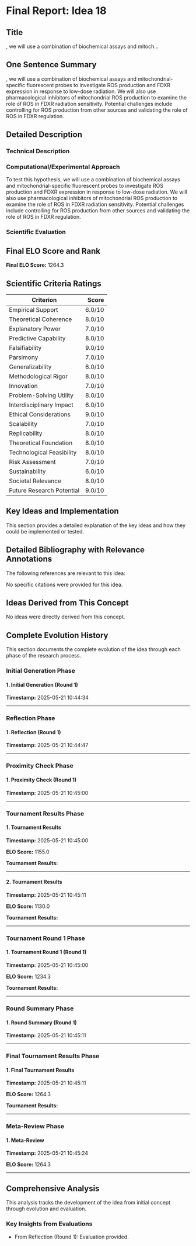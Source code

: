 # Final Report: Idea 18

## Title

, we will use a combination of biochemical assays and mitoch...

## One Sentence Summary

, we will use a combination of biochemical assays and mitochondrial-specific fluorescent probes to investigate ROS production and FDXR expression in response to low-dose radiation. We will also use pharmacological inhibitors of mitochondrial ROS production to examine the role of ROS in FDXR radiation sensitivity. Potential challenges include controlling for ROS production from other sources and validating the role of ROS in FDXR regulation.

## Detailed Description

### Technical Description



### Computational/Experimental Approach

To test this hypothesis, we will use a combination of biochemical assays and mitochondrial-specific fluorescent probes to investigate ROS production and FDXR expression in response to low-dose radiation. We will also use pharmacological inhibitors of mitochondrial ROS production to examine the role of ROS in FDXR radiation sensitivity. Potential challenges include controlling for ROS production from other sources and validating the role of ROS in FDXR regulation.

### Scientific Evaluation




## Final ELO Score and Rank

**Final ELO Score:** 1264.3

## Scientific Criteria Ratings

| Criterion | Score |
|---|---:|
| Empirical Support | 6.0/10 |
| Theoretical Coherence | 8.0/10 |
| Explanatory Power | 7.0/10 |
| Predictive Capability | 8.0/10 |
| Falsifiability | 9.0/10 |
| Parsimony | 7.0/10 |
| Generalizability | 6.0/10 |
| Methodological Rigor | 8.0/10 |
| Innovation | 7.0/10 |
| Problem-Solving Utility | 8.0/10 |
| Interdisciplinary Impact | 6.0/10 |
| Ethical Considerations | 9.0/10 |
| Scalability | 7.0/10 |
| Replicability | 8.0/10 |
| Theoretical Foundation | 8.0/10 |
| Technological Feasibility | 8.0/10 |
| Risk Assessment | 7.0/10 |
| Sustainability | 6.0/10 |
| Societal Relevance | 8.0/10 |
| Future Research Potential | 9.0/10 |

## Key Ideas and Implementation

This section provides a detailed explanation of the key ideas and how they could be implemented or tested.


## Detailed Bibliography with Relevance Annotations

The following references are relevant to this idea:

No specific citations were provided for this idea.


## Ideas Derived from This Concept

No ideas were directly derived from this concept.

## Complete Evolution History

This section documents the complete evolution of the idea through each phase of the research process.

### Initial Generation Phase

#### 1. Initial Generation (Round 1)
**Timestamp:** 2025-05-21 10:44:34



---

### Reflection Phase

#### 1. Reflection (Round 1)
**Timestamp:** 2025-05-21 10:44:47



---

### Proximity Check Phase

#### 1. Proximity Check (Round 1)
**Timestamp:** 2025-05-21 10:45:00



---

### Tournament Results Phase

#### 1. Tournament Results
**Timestamp:** 2025-05-21 10:45:00

**ELO Score:** 1155.0

**Tournament Results:**



---

#### 2. Tournament Results
**Timestamp:** 2025-05-21 10:45:11

**ELO Score:** 1130.0

**Tournament Results:**



---

### Tournament Round 1 Phase

#### 1. Tournament Round 1 (Round 1)
**Timestamp:** 2025-05-21 10:45:00

**ELO Score:** 1234.3

**Tournament Results:**



---

### Round Summary Phase

#### 1. Round Summary (Round 1)
**Timestamp:** 2025-05-21 10:45:11



---

### Final Tournament Results Phase

#### 1. Final Tournament Results
**Timestamp:** 2025-05-21 10:45:11

**ELO Score:** 1264.3

**Tournament Results:**



---

### Meta-Review Phase

#### 1. Meta-Review
**Timestamp:** 2025-05-21 10:45:24

**ELO Score:** 1264.3



---

## Comprehensive Analysis

This analysis tracks the development of the idea from initial concept through evolution and evaluation.

### Key Insights from Evaluations

- From Reflection (Round 1): Evaluation provided.
